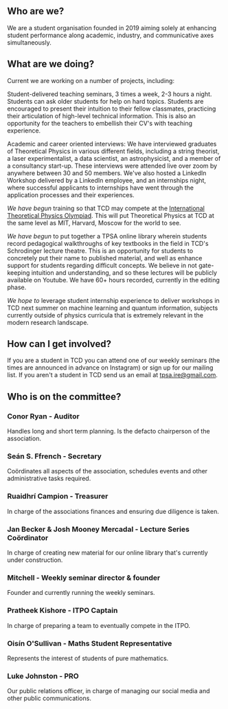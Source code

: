 ## Who are we?

We are a student organisation founded in 2019 aiming solely at enhancing student performance along academic, industry, and communicative axes simultaneously. 

## What are we doing?

Current we are working on a number of projects, including:

Student-delivered teaching seminars, 3 times a week, 2-3 hours a night. Students can ask older students for help on hard topics. Students are encouraged to present their intuition to their fellow classmates, practicing their articulation of high-level technical information. This is also an opportunity for the teachers to embellish their CV's with teaching experience.

Academic and career oriented interviews: We have interviewed graduates of Theoretical Physics in various different fields, including a string theorist, a laser experimentalist, a data scientist, an astrophysicist, and a member of a consultancy start-up. These interviews were attended live over zoom by anywhere between 30 and 50 members. We've also hosted a LinkedIn Workshop delivered by a LinkedIn employee, and an internships night, where successful applicants to internships have went through the application processes and their experiences. 

*We have begun* training so that TCD may compete at the [International Theoretical Physics Olympiad](http://thworldcup.com/about2022). This will put Theoretical Physics at TCD at the same level as MIT, Harvard, Moscow for the world to see.

*We have begun* to put together a TPSA online library wherein students record pedagogical walkthroughs of key textbooks in the field in TCD's Schrodinger lecture theatre. This is an opportunity for students to concretely put their name to published material, and well as enhance support for students regarding difficult concepts. We believe in not gate-keeping intuition and understanding, and so these lectures will be publicly available on Youtube. We have 60+ hours recorded, currently in the editing phase. 

*We hope to* leverage student internship experience to deliver workshops in TCD next summer on machine learning and quantum information, subjects currently outside of physics curricula that is extremely relevant in the modern research landscape.

## How can I get involved?

If you are a student in TCD you can attend one of our weekly seminars (the times are announced in advance on Instagram) or sign up for our mailing list. If you aren't a student in TCD send us an email at [tpsa.ire@gmail.com](mailto:tpsa.ire@gmail.com).

## Who is on the committee?

### Conor Ryan - Auditor
Handles long and short term planning. Is the defacto chairperson of the association.

### Seán S. Ffrench - Secretary
Coördinates all aspects of the association, schedules events and other administrative tasks required.

### Ruaidhrí Campion - Treasurer
In charge of the associations finances and ensuring due diligence is taken.

### Jan Becker & Josh Mooney Mercadal - Lecture Series Coördinator
In charge of creating new material for our online library that's currently under construction.

### Mitchell - Weekly seminar director & founder
Founder and currently running the weekly seminars.

### Pratheek Kishore - ITPO Captain
In charge of preparing a team to eventually compete in the ITPO.

### Oisín O'Sullivan - Maths Student Representative
Represents the interest of students of pure mathematics.

### Luke Johnston - PRO
Our public relations officer, in charge of managing our social media and other public communications.

